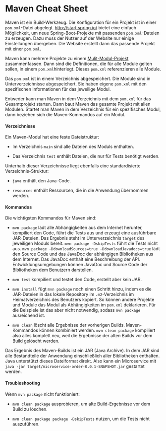 # Maven Cheat Sheet

Maven ist ein Build-Werkzeug. Die Konfiguration für ein Projekt ist in einer
`pom.xml`-Datei abgelegt. <http://start.spring.io/> bietet eine einfach
Möglichkeit, um neue Spring-Boot-Projekte mit passenden `pom.xml`-Dateien zu
erzeugen.  Dazu muss der Nutzer auf der Website nur einige Einstellungen
übergeben. Die Website erstellt dann das passende Projekt mit einer `pom.xml`.

Maven kann mehrere Projekte zu einem
[Mulit-Modul-Projekt](https://maven.apache.org/guides/mini/guide-multiple-modules.html)
zusammenfassen. Dann sind die Definitionen, die für alle Module gelten sollen,
in einem `pom.xml`hinterlegt. Dieses `pom.xml` referenzieren alle Module.

Das `pom.xml` ist in einem Verzeichnis abgespeichert. Die Module sind in
Unterverzeichnisse abgespeichert.  Sie haben eigene `pom.xml` mit den
spezifischen Informationen für das jeweilige Modul.

Entweder kann man Maven in dem Verzeichnis mit dem `pom.xml` für das
Gesamtprojekt starten. Dann baut Maven das gesamte Projekt mit allen Modulen.
Startet man Maven in dem Verzeichnis für ein spezifisches Modul, dann beziehen
sich die Maven-Kommandos auf ein Modul.

#### Verzeichnisse

Ein Maven-Modul hat eine feste Dateistruktur:

* Im Verzeichnis `main` sind alle Dateien des Moduls enthalten.

* Das Verzeichnis `test` enthält Dateien, die nur für Tests benötigt werden.

Unterhalb dieser Verzeichnisse liegt ebenfalls eine standardisierte
Verzeichnis-Struktur:

* `java` enthält den Java-Code.

* `resources` enthält Ressourcen, die in die Anwendung übernommen werden.

#### Kommandos

Die wichtigsten Kommandos für Maven sind:

* `mvn package` lädt alle Abhängigkeiten aus dem Internet herunter, kompiliert
  den Code, führt die Tests aus und erzeugt eine ausführbare JAR-Dateien. Das
  Ergebnis steht im Unterverzeichnis `target` des jeweiligen Moduls bereit.
  `mvn package -DskipTests` führt die Tests nicht aus. `mvn package
  -DdownloadSources=true -DdownloadJavadocs=true` lädt den Source Code und das
  JavaDoc der abhängigen Bibliotheken aus dem Internet. Das JavaDoc enthält eine
  Beschreibung der API. Entwicklungsumgebungen können JavaDoc und Source Code
  der Bibliotheken dem Benutzern darstellen.

* `mvn test` kompiliert und testet den Code, erstellt aber kein JAR.

* `mvn install` fügt `mvn package` noch einen Schritt hinzu, indem es die
  JAR-Dateien in das lokale Repository im `.m2`-Verzeichnis im Heimatverzeichnis
  des Benutzers kopiert. So können andere Projekte und Module das Modul als
  Abhängigkeiten im `pom.xml` deklarieren. Für die Beispiele ist das aber nicht
  notwendig, sodass `mvn package` ausreichend ist.

* `mvn clean` löscht alle Ergebnisse der vorherigen Builds. Maven-Kommandos
  können kombiniert werden. `mvn clean package` kompiliert also alles komplett
  neu, weil die Ergebnisse der alten Builds vor dem Build gelöscht werden.

Das Ergebnis des Maven-Builds ist ein JAR (Java Archive). In dem JAR sind alle
Bestandteile der Anwendung einschließlich aller Bibliotheken enthalten. Java
unterstützt dieses Dateiformat direkt. Also kann ein Microservice mit `java -jar
target/microservice-order-0.0.1-SNAPSHOT.jar` gestartet werden.

#### Troubleshooting

Wenn `mvn package` nicht funktioniert:

* `mvn clean package` ausprobieren, um alte Build-Ergebnisse vor dem Build zu
  löschen.

* `mvn clean package package -DskipTests` nutzen, um die Tests nicht
  auszuführen.
